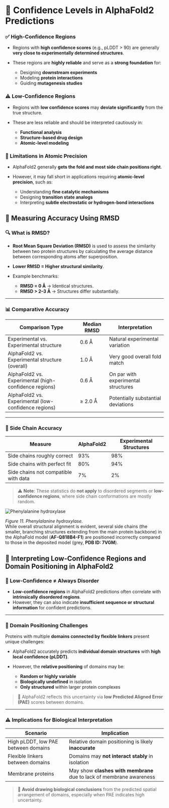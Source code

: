 # 🎯 Confidence Levels in AlphaFold2 Predictions

### ✅ High-Confidence Regions

* Regions with **high confidence scores** (e.g., pLDDT > 90) are generally **very close to experimentally determined structures**.
* These regions are **highly reliable** and serve as a **strong foundation** for:

  * Designing **downstream experiments**
  * Modeling **protein interactions**
  * Guiding **mutagenesis studies**

### ⚠️ Low-Confidence Regions

* Regions with **low confidence scores** may **deviate significantly** from the true structure.
* These are less reliable and should be interpreted cautiously in:

  * **Functional analysis**
  * **Structure-based drug design**
  * **Atomic-level modeling**

### 🧪 Limitations in Atomic Precision

* AlphaFold2 generally **gets the fold and most side chain positions right**.
* However, it may fall short in applications requiring **atomic-level precision**, such as:

  * Understanding **fine catalytic mechanisms**
  * Designing **transition state analogs**
  * Interpreting **subtle electrostatic or hydrogen-bond interactions**

 
## 📏 Measuring Accuracy Using RMSD

### 🔍 What is RMSD?

* **Root Mean Square Deviation (RMSD)** is used to assess the similarity between two protein structures by calculating the average distance between corresponding atoms after superposition.
* **Lower RMSD = Higher structural similarity**.
* Example benchmarks:

  * **RMSD = 0 Å** → Identical structures.
  * **RMSD > 2–3 Å** → Structures differ substantially.

---

### 📊 Comparative Accuracy

| Comparison Type                                       | Median RMSD | Interpretation                      |
| ----------------------------------------------------- | ----------- | ----------------------------------- |
| Experimental vs. Experimental structure               | 0.6 Å       | Natural experimental variation      |
| AlphaFold2 vs. Experimental structure (overall)       | 1.0 Å       | Very good overall fold match        |
| AlphaFold2 vs. Experimental (high-confidence regions) | 0.6 Å       | On par with experimental structures |
| AlphaFold2 vs. Experimental (low-confidence regions)  | ≥ 2.0 Å     | Potentially substantial deviations  |

---

### 🔬 Side Chain Accuracy

| Measure                              | AlphaFold2 | Experimental Structures |
| ------------------------------------ | ---------- | ----------------------- |
| Side chains roughly correct          | 93%        | 98%                     |
| Side chains with perfect fit         | 80%        | 94%                     |
| Side chains not compatible with data | 7%         | 2%                      |

> ⚠️ **Note**: These statistics do **not apply** to disordered segments or **low-confidence regions**, where side chain conformations are mostly random.

![Phenylalanine hydroxylase](https://github.com/user-attachments/assets/638a0652-2804-427f-9d08-948bc9e8a1de)

*Figure 11. Phenylalanine hydroxylase.*  
While overall structural alignment is evident, several side chains (the smaller, branching structures extending from the main protein backbone) in the AlphaFold model (**AF-Q818B4-F1**) are positioned incorrectly compared to those in the deposited model (grey, **PDB ID: 7VGM**).



## 🧩 Interpreting Low-Confidence Regions and Domain Positioning in AlphaFold2

### 🔄 Low-Confidence ≠ Always Disorder

* **Low-confidence regions** in AlphaFold2 predictions often correlate with **intrinsically disordered regions**.
* However, they can also indicate **insufficient sequence or structural information** for confident predictions.

---

### 🔗 Domain Positioning Challenges

Proteins with multiple **domains connected by flexible linkers** present unique challenges:

* AlphaFold2 accurately predicts **individual domain structures** with **high local confidence (pLDDT)**.
* However, the **relative positioning** of domains may be:

  * **Random or highly variable**
  * **Biologically undefined** in isolation
  * **Only structured** within larger protein complexes

> 🧠 AlphaFold2 reflects this uncertainty via **low Predicted Aligned Error (PAE)** scores between domains.

---

### ⚠️ Implications for Biological Interpretation

| Scenario                            | Implication                                                          |
| ----------------------------------- | -------------------------------------------------------------------- |
| High pLDDT, low PAE between domains | Relative domain positioning is likely **inaccurate**                 |
| Flexible linkers between domains    | Domains may **not interact stably** in isolation                     |
| Membrane proteins                   | May show **clashes with membrane** due to lack of membrane awareness |

> 🛑 **Avoid drawing biological conclusions** from the predicted spatial arrangement of domains, especially when PAE indicates high uncertainty.



